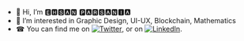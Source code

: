 - 👋 Hi, I’m 🅴🅷🆂🅰🅽 🅿🅰🆁🆂🅰🅽🅸🅰
- 👀 I’m interested in Graphic Design, UI-UX, Blockchain, Mathematics
- ☎ You can find me on [![Twitter][1.2]][1], or on [![LinkedIn][2.2]][2].

<!-- Icons -->

[1.2]: http://i.imgur.com/wWzX9uB.png (twitter)
[2.2]: https://raw.githubusercontent.com/MartinHeinz/MartinHeinz/master/linkedin-3-16.png (LinkedIn)

<!-- Links to your social media accounts -->

[1]: https://twitter.com/EhsanParsania
[2]: https://linkedin.com/in/ehsan-parsania-1941b21bb


<!---
EhsanParsania/EhsanParsania is a ✨ special ✨ repository because its `README.md` (this file) appears on your GitHub profile.
You can click the Preview link to take a look at your changes.
--->
